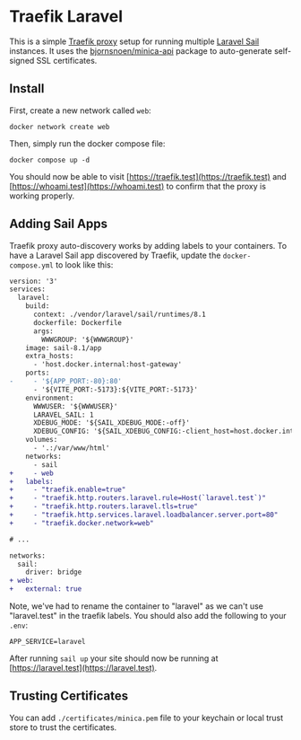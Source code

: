 # Traefik Laravel

This is a simple [Traefik proxy](https://traefik.io/traefik/) setup for running multiple [Laravel Sail](https://laravel.com/docs/9.x/sail) instances. It uses the [bjornsnoen/minica-api](https://github.com/bjornsnoen/minica-api) package to auto-generate self-signed SSL certificates.

## Install

First, create a new network called `web`:

```
docker network create web
```

Then, simply run the docker compose file:

```
docker compose up -d
```

You should now be able to visit [https://traefik.test](https://traefik.test) and [https://whoami.test](https://whoami.test) to confirm that the proxy is working properly.

## Adding Sail Apps

Traefik proxy auto-discovery works by adding labels to your containers. To have a Laravel Sail app discovered by Traefik, update the `docker-compose.yml` to look like this:

```diff
version: '3'
services:
  laravel:
    build:
      context: ./vendor/laravel/sail/runtimes/8.1
      dockerfile: Dockerfile
      args:
        WWWGROUP: '${WWWGROUP}'
    image: sail-8.1/app
    extra_hosts:
      - 'host.docker.internal:host-gateway'
    ports:
-     - '${APP_PORT:-80}:80'
      - '${VITE_PORT:-5173}:${VITE_PORT:-5173}'
    environment:
      WWWUSER: '${WWWUSER}'
      LARAVEL_SAIL: 1
      XDEBUG_MODE: '${SAIL_XDEBUG_MODE:-off}'
      XDEBUG_CONFIG: '${SAIL_XDEBUG_CONFIG:-client_host=host.docker.internal}'
    volumes:
      - '.:/var/www/html'
    networks:
      - sail
+     - web
+   labels:
+     - "traefik.enable=true"
+     - "traefik.http.routers.laravel.rule=Host(`laravel.test`)"
+     - "traefik.http.routers.laravel.tls=true"
+     - "traefik.http.services.laravel.loadbalancer.server.port=80"
+     - "traefik.docker.network=web"

# ...

networks:
  sail:
    driver: bridge
+ web:
+   external: true
```

Note, we've had to rename the container to "laravel" as we can't use "laravel.test" in the traefik labels. You should also add the following to your `.env`:

```
APP_SERVICE=laravel
```

After running `sail up` your site should now be running at [https://laravel.test](https://laravel.test).

## Trusting Certificates

You can add `./certificates/minica.pem` file to your keychain or local trust store to trust the certificates.
